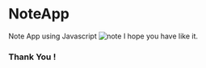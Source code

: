 # NoteApp 
Note App using Javascript 
![note](https://user-images.githubusercontent.com/106137102/194520254-4247eb6d-5e73-422a-93e6-f354cecec5ac.PNG)
I hope you have like it.
<h3>Thank You !</h3>
